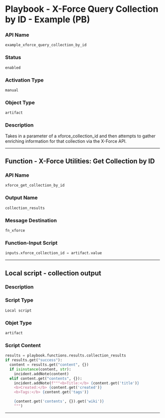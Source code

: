 <!--
    DO NOT MANUALLY EDIT THIS FILE
    THIS FILE IS AUTOMATICALLY GENERATED WITH resilient-sdk codegen
    Generated with resilient-sdk v49.1.51
-->

# Playbook - X-Force Query Collection by ID - Example (PB)

### API Name
`example_xforce_query_collection_by_id`

### Status
`enabled`

### Activation Type
`manual`

### Object Type
`artifact`

### Description
Takes in a parameter of a xforce_collection_id and then attempts to gather enriching information for that collection via the X-Force API.


---
## Function - X-Force Utilities: Get Collection by ID

### API Name
`xforce_get_collection_by_id`

### Output Name
`collection_results`

### Message Destination
`fn_xforce`

### Function-Input Script
```python
inputs.xforce_collection_id = artifact.value
```

---

## Local script - collection output

### Description


### Script Type
`Local script`

### Objet Type
`artifact`

### Script Content
```python
results = playbook.functions.results.collection_results
if results.get("success"):
  content = results.get("content", {})
  if isinstance(content, str):
    incident.addNote(content)
  elif content.get("contents", {}):
    incident.addNote(f"""<b>Title:</b> {content.get('title')}
    <b>Created:</b> {content.get('created')}
    <b>Tags:</b> {content.get('tags')}
    
    {content.get('contents', {}).get('wiki')}
    """)
```

---
